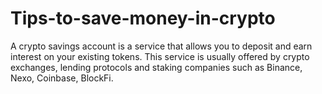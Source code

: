 # Tips-to-save-money-in-crypto
A crypto savings account is a service that allows you to deposit and earn interest on your existing tokens. This service is usually offered by crypto exchanges, lending protocols and staking companies such as Binance, Nexo, Coinbase, BlockFi.
